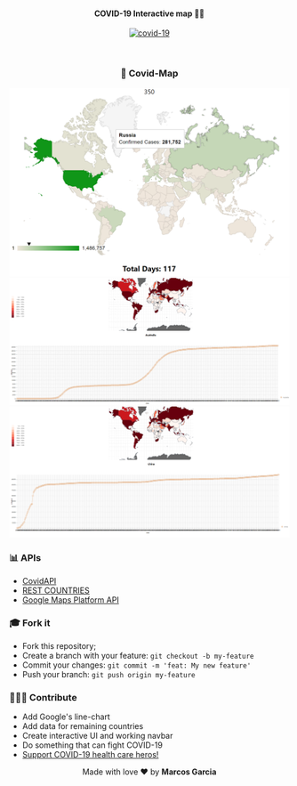 <h4 align="center">
 <b>COVID-19 Interactive map</b> 🦸‍♂️
</h4>
<p align="center">
<div align="center" class="flex-container">
  <a href="https://documenter.getpostman.com/view/2568274/SzS8rjbe?version=latest">
    <img width="600px;" alt="covid-19" src="https://beta.ctvnews.ca/content/dam/ctvnews/images/2020/3/27/1_4871398.jpg?cache_timestamp=1585334101268">
  </a>
</p>
<br>

### 🦠 Covid-Map

<div class="flex-container">
 <img src="/screenshots/covid-Map.jpg" width="610px;" alt="covid-map"/>
 <img src="/screenshots/covid.png" width="610px;" alt="covid-map"/>
 <img src="/screenshots/covid2.png" width="610px;" alt="covid-map"/>
</div>
</div>

### 📊 APIs

- <a href="https://documenter.getpostman.com/view/2568274/SzS8rjbe?version=latest"> CovidAPI </a>
- <a href="https://restcountries.eu/"> REST COUNTRIES </a>
- <a href="https://cloud.google.com/maps-platform/?utm_source=google&utm_medium=cpc&utm_campaign=FY18-Q2-global-demandgen-paidsearchonnetworkhouseads-cs-maps_contactsal_saf&utm_content=text-ad-none-none-DEV_c-CRE_289918047742-ADGP_Hybrid+%7C+AW+SEM+%7C+BKWS+~+Google+Maps-KWID_43700036076725534-kwd-21146297871-userloc_9001536&utm_term=KW_%2Bgoogle%20%2Bmaps-ST_%2Bgoogle+%2Bmaps&gclid=CjwKCAjw5Ij2BRBdEiwA0Frc9f7svPoyPaEWan_FMypURKFev9kWTSgkhClLG0-QbW9x9S1LA5Y_vhoCUMgQAvD_BwE"> Google Maps Platform API </a>

### :mortar_board: Fork it

- Fork this repository;
- Create a branch with your feature: `git checkout -b my-feature`
- Commit your changes: `git commit -m 'feat: My new feature'`
- Push your branch: `git push origin my-feature`

### 👨🏽‍💻 Contribute

- Add Google's line-chart
- Add data for remaining countries
- Create interactive UI and working navbar
- Do something that can fight COVID-19
- <a href="https://secure.vghfoundation.ca/site/Donation2?df_id=2822&mfc_pref=T&2822.donation=form1&_ga=2.249858566.1008709283.1589783245-1400692700.1589783245&_gac=1.120644218.1589783246.CjwKCAjwwYP2BRBGEiwAkoBpAm5mcUbMVsLL2pcTP8AX4ai1iZflqsubbuVNoMFZmUKi7g9s8Nja0BoChg0QAvD_BwE">Support COVID-19 health care heros!</a>

<p align="center">Made with love ❤️ by <b><a src="https://github.com/yamgarcia">Marcos Garcia</a></b></p>
